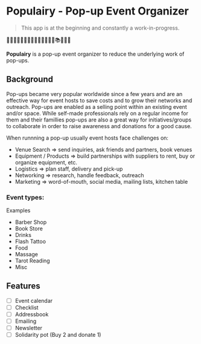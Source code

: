 # Populairy - Pop-up Event Organizer

>  This app is at the beginning and constantly a work-in-progress.

🍿🥒🍅🥕🥮🍕🍰🥤🥢🥣🍱🌮🥐🥂📚💆🏽‍♀️

**Populairy** is a pop-up event organizer to reduce the underlying work of pop-ups.

## Background

Pop-ups became very popular worldwide since a few years and are an effective way for event hosts to save costs and to grow their networks and outreach. Pop-ups are enabled as a selling point within an existing event and/or space. While self-made professionals rely on a regular income for them and their famillies pop-ups are also a great way for initiatives/groups to collaborate in order to raise awareness and donations for a good cause.

When runnning a pop-up usually event hosts face challenges on:

- Venue Search => send inquiries, ask friends and partners, book venues
- Equipment / Products => build partnerships with suppliers to rent, buy or organize equipment, etc.
- Logistics => plan staff, delivery and pick-up
- Networking => research, handle feedback, outreach
- Marketing => word-of-mouth, social media, mailing lists, kitchen table

### Event types:

Examples

- Barber Shop
- Book Store
- Drinks
- Flash Tattoo
- Food
- Massage
- Tarot Reading
- Misc

## Features

- [ ] Event calendar
- [ ] Checklist
- [ ] Addressbook
- [ ] Emailing
- [ ] Newsletter
- [ ] Solidarity pot (Buy 2 and donate 1)
